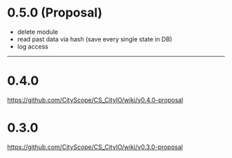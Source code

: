# 0.5.0 (Proposal)

- delete module
- read past data via hash (save every single state in DB)
- log access

-------------------
# 0.4.0
https://github.com/CityScope/CS_CityIO/wiki/v0.4.0-proposal
# 0.3.0
https://github.com/CityScope/CS_CityIO/wiki/v0.3.0-proposal